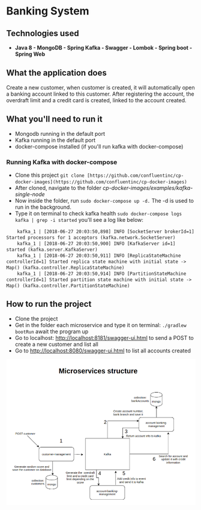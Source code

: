 # Banking System

## Technologies used

 - **Java 8 - MongoDB - Spring Kafka - Swagger - Lombok - Spring boot - Spring Web**

## What the application does
Create a new customer, when customer is created, it will automatically open a banking account linked to this customer. After registering the account, the overdraft limit and a credit card is created, linked to the account created.
## What you'll need to run it

 - Mongodb running in the default port
 - Kafka running in the default port
 - docker-compose installed (if you'll run kafka with docker-compose)

### Running Kafka with  docker-compose

 - Clone this project `git clone [https://github.com/confluentinc/cp-docker-images](https://github.com/confluentinc/cp-docker-images)`
 - After cloned, navigate to the folder *cp-docker-images/examples/kafka-single-node*
 - Now inside the folder, run `sudo docker-compose up -d.` The -d is used to run in the background.
 - Type it on terminal to check kafka health `sudo docker-compose logs kafka | grep -i started` you'll see a log like below:
```kafka_1 | [2018-06-27 20:03:50,641] INFO [SocketServer brokerId=1] Started 1 acceptor threads (kafka.network.SocketServer)  
    kafka_1 | [2018-06-27 20:03:50,898] INFO [SocketServer brokerId=1] Started processors for 1 acceptors (kafka.network.SocketServer)  
    kafka_1 | [2018-06-27 20:03:50,900] INFO [KafkaServer id=1] started (kafka.server.KafkaServer)  
    kafka_1 | [2018-06-27 20:03:50,911] INFO [ReplicaStateMachine controllerId=1] Started replica state machine with initial state -> Map() (kafka.controller.ReplicaStateMachine)  
    kafka_1 | [2018-06-27 20:03:50,914] INFO [PartitionStateMachine controllerId=1] Started partition state machine with initial state -> Map() (kafka.controller.PartitionStateMachine)
```

 ## How to run the project
 
 - Clone the project
 - Get in the folder each microservice and type it on terminal: `./gradlew bootRun` await the program up
 - Go to localhost: [http://localhost:8181/swagger-ui.html](http://localhost:8080/swagger-ui.html) to send a POST to create a new customer and list all
 - Go to [http://localhost:8080/swagger-ui.html](http://localhost:8080/swagger-ui.html) to list all accounts created
 
 ![](microservicesStructure.png)

